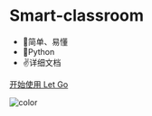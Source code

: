 <!-- _coverpage.md -->

# Smart-classroom



- 💪简单、易懂
- 🤚Python
- ✌️详细文档


[开始使用 Let Go](/README.md)


![color](#428675)